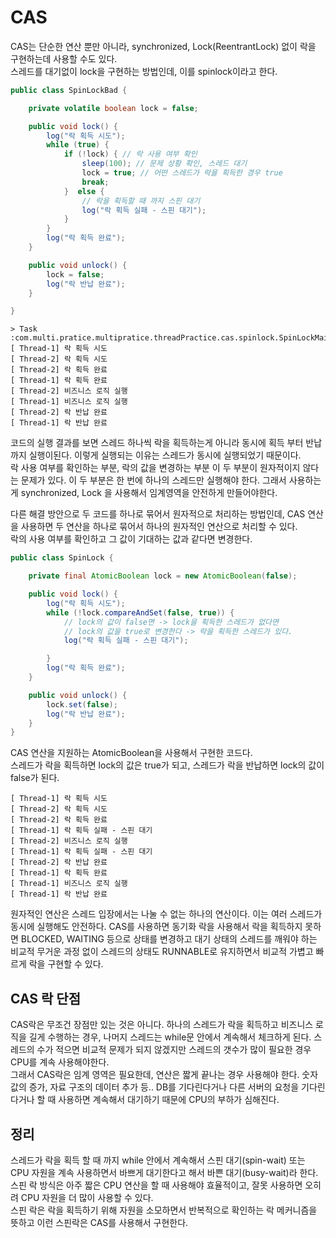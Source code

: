 # CAS
CAS는 단순한 연산 뿐만 아니라, synchronized, Lock(ReentrantLock) 없이 락을 구현하는데 사용할 수도 있다.  
스레드를 대기없이 lock을 구현하는 방법인데, 이를 spinlock이라고 한다.  

````java
public class SpinLockBad {

    private volatile boolean lock = false;

    public void lock() {
        log("락 획득 시도");
        while (true) {
            if (!lock) { // 락 사용 여부 확인
                sleep(100); // 문제 상황 확인, 스레드 대기
                lock = true; // 어떤 스레드가 락을 획득한 경우 true
                break;
            }  else {
                // 락을 획득할 때 까지 스핀 대기
                log("락 획득 실패 - 스핀 대기");
            }
        }
        log("락 획득 완료");
    }

    public void unlock() {
        lock = false;
        log("락 반납 완료");
    }

}
````
````text
> Task :com.multi.pratice.multipratice.threadPractice.cas.spinlock.SpinLockMain.main()
[ Thread-1] 락 획득 시도
[ Thread-2] 락 획득 시도
[ Thread-2] 락 획득 완료
[ Thread-1] 락 획득 완료
[ Thread-2] 비즈니스 로직 실행
[ Thread-1] 비즈니스 로직 실행
[ Thread-2] 락 반납 완료
[ Thread-1] 락 반납 완료
````
코드의 실행 결과를 보면 스레드 하나씩 락을 획득하는게 아니라 동시에 획득 부터 반납까지 실행이된다. 이렇게 실행되는 이유는 스레드가 동시에 실행되었기 때문이다.  
락 사용 여부를 확인하는 부분, 락의 값을 변경하는 부분 이 두 부분이 원자적이지 않다는 문제가 있다. 이 두 부분은 한 번에 하나의 스레드만 실행해야 한다. 그래서 사용하는게 synchronized, Lock 을 사용해서 임계영역을 안전하게 만들어야한다.

다른 해결 방안으로 두 코드를 하나로 묶어서 원자적으로 처리하는 방법인데, CAS 연산을 사용하면 두 연산을 하나로 묶어서 하나의 원자적인 연산으로 처리할 수 있다.  
락의 사용 여부를 확인하고 그 값이 기대하는 값과 같다면 변경한다. 

````java
public class SpinLock {

    private final AtomicBoolean lock = new AtomicBoolean(false);

    public void lock() {
        log("락 획득 시도");
        while (!lock.compareAndSet(false, true)) {
            // lock의 값이 false면 -> lock을 획득한 스레드가 없다면
            // lock의 값을 true로 변경한다 -> 락을 획득한 스레드가 있다.
            log("락 획득 실패 - 스핀 대기");

        }
        log("락 획득 완료");
    }

    public void unlock() {
        lock.set(false);
        log("락 반납 완료");
    }
}
````
CAS 연산을 지원하는 AtomicBoolean을 사용해서 구현한 코드다.  
스레드가 락을 획득하면 lock의 값은 true가 되고, 스레드가 락을 반납하면 lock의 값이 false가 된다.  

````text
[ Thread-1] 락 획득 시도
[ Thread-2] 락 획득 시도
[ Thread-2] 락 획득 완료
[ Thread-1] 락 획득 실패 - 스핀 대기
[ Thread-2] 비즈니스 로직 실행
[ Thread-1] 락 획득 실패 - 스핀 대기
[ Thread-2] 락 반납 완료
[ Thread-1] 락 획득 완료
[ Thread-1] 비즈니스 로직 실행
[ Thread-1] 락 반납 완료
````

원자적인 연산은 스레드 입장에서는 나눌 수 없는 하나의 연산이다. 이는 여러 스레드가 동시에 실행해도 안전하다.
CAS를 사용하면 동기화 락을 사용해서 락을 획득하지 못하면 BLOCKED, WAITING 등으로 상태를 변경하고 대기 상태의 스레드를 깨워야 하는 비교적 무거운 과정 없이 스레드의 상태도 RUNNABLE로 유지하면서 비교적 가볍고 빠르게 락을 구현할 수 있다.  

## CAS 락 단점
CAS락은 무조건 장점만 있는 것은 아니다. 하나의 스레드가 락을 획득하고 비즈니스 로직을 길게 수행하는 경우, 나머지 스레드는 while문 안에서 계속해서 체크하게 된다. 스레드의 수가 적으면 비교적 문제가 되지 않겠지만 스레드의 갯수가 많이 필요한 경우 CPU를 계속 사용해야한다.  
그래서 CAS락은 임계 영역은 필요한데, 연산은 짧게 끝나는 경우 사용해야 한다. 숫자 값의 증가, 자료 구조의 데이터 추가 등.. DB를 기다린다거나 다른 서버의 요청을 기다린다거나 할 때 사용하면 계속해서 대기하기 때문에 CPU의 부하가 심해진다.  

## 정리
스레드가 락을 획득 할 때 까지 while 안에서 계속해서 스핀 대기(spin-wait) 또는 CPU 자원을 계속 사용하면서 바쁘게 대기한다고 해서 바쁜 대기(busy-wait)라 한다. 스핀 락 방식은 아주 짧은 CPU 연산을 할 때 사용해야 효율적이고, 잘못 사용하면 오히려 CPU 자원을 더 많이 사용할 수 있다.  
스핀 락은 락을 획득하기 위해 자원을 소모하면서 반복적으로 확인하는 락 메커니즘을 뜻하고 이런 스핀락은 CAS를 사용해서 구현한다.



